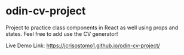 # odin-cv-project

Project to practice class components in React as well using props and states.
Feel free to add use the CV generator!

Live Demo Link: https://jcrisostomo1.github.io/odin-cv-project/